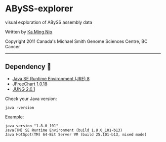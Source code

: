 # ABySS-explorer
visual exploration of ABySS assembly data

Written by [Ka Ming Nip](mailto:kmnip@bcgsc.ca)

Copyright 2011 Canada's Michael Smith Genome Sciences Centre, BC Cancer

-------------------------------------------------------------------------------

## Dependency :pushpin:

* [Java SE Runtime Environment (JRE) 8](http://www.oracle.com/technetwork/java/javase/downloads/jre8-downloads-2133155.html)
* [JFreeChart 1.0.18](http://www.jfree.org/jfreechart/)
* [JUNG 2.0.1](http://jung.sourceforge.net/)

Check your Java version:
```
java -version
```

Example:
```
java version "1.8.0_101"
Java(TM) SE Runtime Environment (build 1.8.0_101-b13)
Java HotSpot(TM) 64-Bit Server VM (build 25.101-b13, mixed mode)
```

